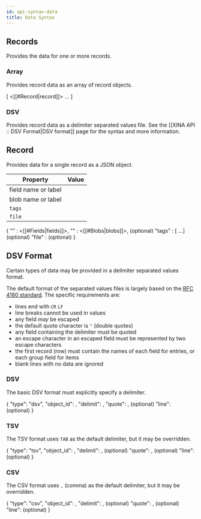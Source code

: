 ```yaml
---
id: api-syntax-data
title: Data Syntax 
---
```


## Records

Provides the data for one or more records.

### Array

Provides record data as an array of record objects.

 [ <[[#Record|record]]> ... ]

### DSV

Provides record data as a delimiter separated values file. See the [[XINA API :: DSV Format|DSV format]] page for the
syntax and more information.

## Record

Provides data for a single record as a JSON object.

| Property            | Value                               |
|---------------------|-------------------------------------|
| field name or label |                                     |
| blob name or label  |                                     |
| `tags`              |                                     |
| `file`              |                                     |

 {
  "<field>" : <[[#Fields|fields]]>,
  "<blob>"  : <[[#Blobs|blobs]]>,    (optional)
  "tags"    : [<tag> ...] (optional)
  "file"    : <object ID> (optional)
 }


## DSV Format

Certain types of data may be provided in a delimiter separated values format.

The default format of the separated values files is largely based on the
[RFC 4180 standard](http://tools.ietf.org/html/rfc4180). The specific requirements are:

* lines end with `CR` `LF`
* line breaks cannot be used in values
* any field _may_ be escaped
* the default quote character is `"` (double quotes) 
* any field containing the delimiter must be quoted
* an escape character in an escaped field must be represented by two escape characters
* the first record (row) must contain the names of each field for entries, or each group field for items
* blank lines with no data are ignored

### DSV

The basic DSV format must explicitly specify a delimiter.

 {
  "type":      "dsv",
  "object_id": <string>,
  "delimit":   <string>,
  "quote":     <string>, (optional)
  "line":      <string>  (optional)
 }

### TSV

The TSV format uses <code>TAB</code> as the default delimiter, but it may be overridden.

 {
  "type":      "tsv",
  "object_id": <string>,
  "delimit":   <string>, (optional)
  "quote":     <string>, (optional)
  "line":      <string>  (optional)
 }

### CSV

The CSV format uses <code>,</code> (comma) as the default delimiter, but it may be overridden.

 {
  "type":      "csv",
  "object_id": <string>,
  "delimit":   <string>, (optional)
  "quote":     <string>, (optional)
  "line":      <string>  (optional)
 }